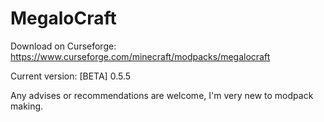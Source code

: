 # MegaloCraft

Download on Curseforge: https://www.curseforge.com/minecraft/modpacks/megalocraft

Current version: [BETA] 0.5.5



Any advises or recommendations are welcome, I'm very new to modpack making. 

